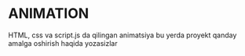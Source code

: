 # ANIMATION
HTML, css va script.js da qilingan animatsiya
bu yerda proyekt qanday amalga oshirish haqida yozasizlar 

